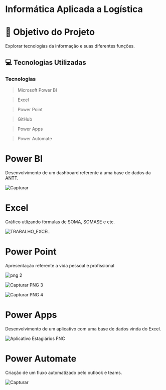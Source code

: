 # Informática Aplicada a Logística

# 🎯 Objetivo do Projeto

Explorar tecnologias da informação e suas diferentes funções.

## 💻 Tecnologias Utilizadas

 ###  Tecnologias 
 > Microsoft Power BI

 > Excel

> Power Point

 > GitHub

> Power Apps

> Power Automate

# Power BI

Desenvolvimento de um dashboard referente à uma base de dados da ANTT.

![Capturar](https://github.com/isabelacardd/inf/assets/163482917/ea069df1-115e-4c42-8878-38e26b0ee7ce)

# Excel

Gráfico utlizando fórmulas de SOMA, SOMASE e etc.

![TRABALHO_EXCEL](https://github.com/isabelacardd/inf/assets/163482917/727a3ee2-86d1-4ba1-bebd-cba921c5e04f)


# Power Point

Apresentação referente a vida pessoal e profissional 

![png 2](https://github.com/isabelacardd/inf/assets/163482917/93bbd11d-dafc-48d0-9592-3be43e2ccd4f)

![Capturar PNG 3](https://github.com/isabelacardd/inf/assets/163482917/25c6c166-4e5a-4d01-bd38-5e79c2d5114c)

![Capturar PNG 4](https://github.com/isabelacardd/inf/assets/163482917/4b399d4d-9e13-42c3-a9bd-66e10ae83a36)



# Power Apps

Desenvolvimento de um aplicativo com uma base de dados vinda do Excel.

![Aplicativo Estagiários FNC](https://github.com/NicoleJoaquim/NicoleJoaquim/assets/163482917/93b8ae0f-6141-4d04-9a28-7a1f5fd66776)

# Power Automate

Criação de um fluxo automatizado pelo outlook e teams. 

![Capturar](https://github.com/isabelacardd/inf/assets/163482917/f402a515-8870-4f2a-9415-07825e4e1d7f)





